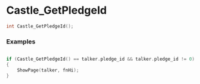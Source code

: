 # Castle_GetPledgeId

```cpp - C++
int Castle_GetPledgeId();
```

### Examples
```cpp - C++

if (Castle_GetPledgeId() == talker.pledge_id && talker.pledge_id != 0)
{
	ShowPage(talker, fnHi);
}

```
